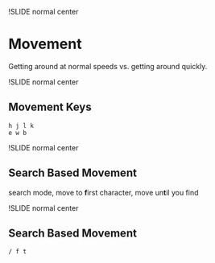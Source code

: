!SLIDE normal center
# Movement

Getting around at normal speeds vs. getting around quickly.

!SLIDE normal center
## Movement Keys

    h j l k
    e w b

!SLIDE normal center
## Search Based Movement

search mode, move to **f**irst character, move un**t**il you find

!SLIDE normal center
## Search Based Movement

    / f t

